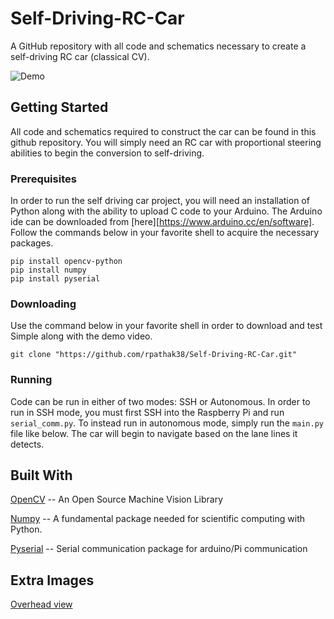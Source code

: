 # Self-Driving-RC-Car
A GitHub repository with all code and schematics necessary to create a self-driving RC car (classical CV).

![Demo](https://snipboard.io/bsSdV7.jpg)

## Getting Started
All code and schematics required to construct the car can be found in this github repository. You will simply need an RC car with proportional steering abilities to begin the conversion to self-driving.

### Prerequisites
In order to run the self driving car project, you will need an installation of Python along with the ability to upload C code to your Arduino. 
The Arduino ide can be downloaded from [here][https://www.arduino.cc/en/software]. Follow the commands below in your favorite shell to acquire the necessary packages.
```
pip install opencv-python
pip install numpy
pip install pyserial
```

### Downloading
Use the command below in your favorite shell in order to download and test Simple along with the demo video.
```
git clone "https://github.com/rpathak38/Self-Driving-RC-Car.git"
```

### Running
Code can be run in either of two modes: SSH or Autonomous. In order to run in SSH mode, you must first SSH into the Raspberry Pi and run ```serial_comm.py```.
To instead run in autonomous mode, simply run the ```main.py``` file like below. The car will begin to navigate based on the lane lines it detects.

## Built With
[OpenCV](https://github.com/opencv/opencv) -- An Open Source Machine Vision Library

[Numpy](https://github.com/numpy/numpy) -- A fundamental package needed for scientific computing with Python.

[Pyserial](https://github.com/pyserial/pyserial) -- Serial communication package for arduino/Pi communication

## Extra Images
[Overhead view](https://snipboard.io/Ht8Ypj.jpg)
